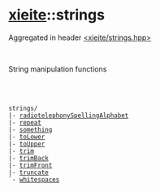 # [xieite](./xieite.md)::strings
Aggregated in header [<xieite/strings.hpp>](../include/xieite/strings.hpp)

<br/>

String manipulation functions

<br/><br/>

<pre><code>strings/
|- <a href="./strings/radiotelephonySpellingAlphabet.hpp">radiotelephonySpellingAlphabet</a>
|- <a href="./strings/repeat.md">repeat</a>
|- <a href="./strings/something.md">something</a>
|- <a href="./strings/toLower.md">toLower</a>
|- <a href="./strings/toUpper.md">toUpper</a>
|- <a href="./strings/trim.md">trim</a>
|- <a href="./strings/trimBack.md">trimBack</a>
|- <a href="./strings/trimFront.md">trimFront</a>
|- <a href="./strings/truncate.md">truncate</a>
`- <a href="./strings/whitespaces.md">whitespaces</a>
</code></pre>
